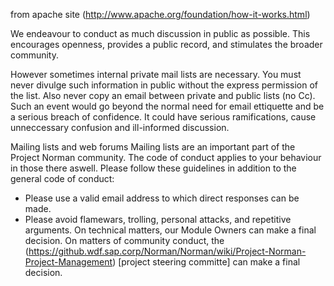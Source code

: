 from apache site (http://www.apache.org/foundation/how-it-works.html)

We endeavour to conduct as much discussion in public as possible. This encourages openness, provides a public record, and stimulates the broader community.

However sometimes internal private mail lists are necessary. You must never divulge such information in public without the express permission of the list. Also never copy an email between private and public lists (no Cc). Such an event would go beyond the normal need for email ettiquette and be a serious breach of confidence. It could have serious ramifications, cause unneccessary confusion and ill-informed discussion.


Mailing lists and web forums
Mailing lists are an important part of the Project Norman community. The code of conduct applies to your behaviour in those there aswell. Please follow these guidelines in addition to the general code of conduct:

+ Please use a valid email address to which direct responses can be made.
+ Please avoid flamewars, trolling, personal attacks, and repetitive arguments. On technical matters, our Module Owners can make a final decision. On matters of community conduct, the (https://github.wdf.sap.corp/Norman/Norman/wiki/Project-Norman-Project-Management) [project steering committe] can make a final decision.
